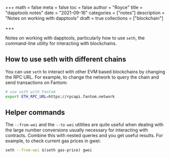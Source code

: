 +++
math = false 
meta = false
toc = false
author = "Royce"
title = "dapptools notes"
date = "2021-09-16"
categories = ["notes"]
description = "Notes on working with dapptools"
draft = true
collections = ["blockchain"]

+++

Notes on working with dapptools, particularly how to use `seth`, the command-line utility for interacting with blockchains. 

<!--more-->



## How to use seth with different chains

You can use `seth` to interact with other EVM based blockchains by changing the RPC URL. For example, to change the network to query the chain and send transactions on Fantom:

```sh
# use seth with Fantom
export ETH_RPC_URL=https://rpcapi.fantom.network
```

## Helper commands

The `--from-wei` and the `--to-wei` utilities are quite useful when dealing with the large number conversions usually necessary for interacting with contracts. Combine this with nested queries and you get useful results.    For example, to check current gas prices in gwei:

```sh
seth --from-wei $(seth gas-price) gwei
```